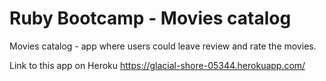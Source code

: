 # Ruby Bootcamp - Movies catalog

Movies catalog - app where users could leave review and rate the movies.

Link to this app on Heroku https://glacial-shore-05344.herokuapp.com/
